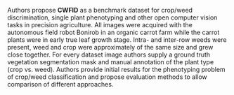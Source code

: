 Authors propose **CWFID** as a benchmark dataset for crop/weed discrimination, single plant phenotyping and other open computer vision tasks in precision agriculture. All images were acquired with the autonomous field robot Bonirob in an organic carrot farm while the carrot plants were in early true leaf growth stage. Intra- and inter-row weeds were present, weed and crop were approximately of the same size and grew close together. For every dataset image authors supply a ground truth vegetation segmentation mask and manual annotation of the plant type (crop vs. weed). Authors provide initial results for the phenotyping problem of crop/weed classification and propose evaluation methods to allow comparison of different approaches.
